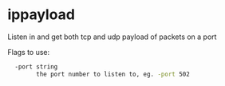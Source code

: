 # ippayload
Listen in and get both tcp and udp payload of packets on a port

Flags to use:

```bash
  -port string
        the port number to listen to, eg. -port 502
```
